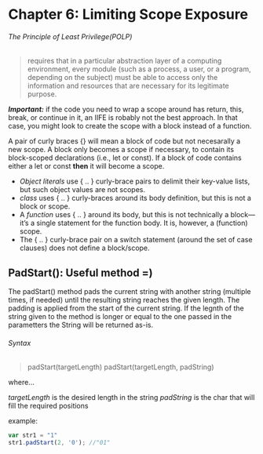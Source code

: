 # Chapter 6: Limiting Scope Exposure

###### The Principle of Least Privilege(POLP)
>requires that in a particular abstraction layer of a computing environment, every module (such as a process, a user, or a program, depending on the subject) must be able to access only the information and resources that are necessary for its legitimate purpose.

***Important:*** if the code you need to wrap a scope around has return, this, break, or continue in it, an IIFE is  robably not the best approach. In that case, you might look to create the scope with a block instead of a function.

A pair of curly braces {} will mean a block of code but not necesarally a new scope. A block only becomes a scope if necessary, to contain its block-scoped declarations (i.e., let or const). If a block of code contains either a let or const **then** it will become a scope.

- *Object literals* use { .. } curly-brace pairs to delimit their key-value lists, but such object values are not scopes.
- *class* uses { .. } curly-braces around its body definition, but this is not a block or scope.
- A *function* uses { .. } around its body, but this is not technically a block—it’s a single statement for the function body. It is, however, a (function) scope.
- The { .. } curly-brace pair on a switch statement (around the set of case clauses) does not define a block/scope.

## PadStart(): Useful method =)

The padStart() method pads the current string with another string (multiple times, if needed) until the resulting string reaches the given length. The padding is applied from the start of the current string. If the legnth of the string given to the method is longer or equal to the one passed in the parametters the String will be returned as-is.

###### Syntax

>padStart(targetLength)
>padStart(targetLength, padString)

where...

*targetLength* is the desired length in the string
*padString* is the char that will fill the required positions

example:
```js 
var str1 = "1"
str1.padStart(2, '0'); //"01"
```




